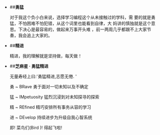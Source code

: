 -  ##**勇猛**


   对于我这个负小白来说，选择学习编程这个从未接触过的学科，需    要的就是勇猛，不怕困难不怕犯错，从这个词里也能看到自律，大    妈讲的慎独就是这个意思。下决心是最容易的，做起来万事开头难    ，前一两周几乎都跟不上大家节奏，我会追上大家的。
    
    
-  ##**精进**

   精进，我的理解就是坚持做，每天做！  
   
 
-  ##**芝麻星 · 勇猛精进**   
 

   无量寿经上曰:'勇猛精进,志愿无倦. '

   勇 ~ BRave 勇于面对一切未知以及不确定

   猛 ~ IMpetuosity 猛烈沉浸到对未知探寻的探索

   精 ~ REfined 精巧安排所有事务从容的学习

   进 ~ DEvelop 持续进步为升级自我心智系统

   即! 菜鸟们(Bird )! 得起飞啦!  